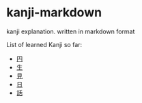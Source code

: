 # kanji-markdown
kanji explanation. written in markdown format

List of learned Kanji so far:
- [円](円.md)
- [生](生.md)
- [見](見.md)
- [日](日.md)
- [話](話.md)
